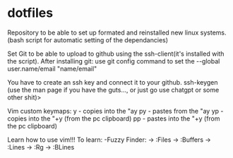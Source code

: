 # dotfiles
Repository to be able to set up formated and reinstalled new linux systems. (bash script for automatic setting of the dependancies)

Set Git to be able to upload to github using the ssh-client(it's installed with the script).
After installing git: 
use 
    git config command to set the --global user.name/email "name/email" 

You have to create an ssh key and connect it to your github. 
ssh-keygen (use the man page if you have the guts..., or just go use chatgpt or some other shit)> 

Vim custom keymaps: 
    y  - copies into the "ay
    py - pastes from the "ay
    yp - copies into the "+y (from the pc clipboard)
    pp - pastes into the "+y (from the pc clipboard)

Learn how to use vim!!!
To learn: 
-Fuzzy Finder: 
    -> :Files
    -> :Buffers
    -> :Lines
    -> :Rg
    -> :BLines
